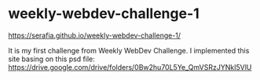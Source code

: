 # weekly-webdev-challenge-1

https://serafia.github.io/weekly-webdev-challenge-1/



It is my first challenge from Weekly WebDev Challenge. 
I implemented this site basing on this psd file: 
https://drive.google.com/drive/folders/0Bw2hu70L5Ye_QmVSRzJYNkI5VlU
